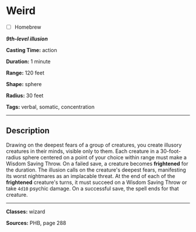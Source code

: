 # Weird

- [ ] Homebrew

***9th-level illusion***

**Casting Time:** action

**Duration:** 1 minute

**Range:** 120 feet

**Shape:** sphere

**Radius:** 30 feet

**Tags:** verbal, somatic, concentration

---

## Description
Drawing on the deepest fears of a group of creatures, you create illusory creatures in their minds, visible only to them.
Each creature in a 30-foot-radius sphere centered on a point of your choice within range must make a Wisdom Saving Throw.
On a failed save, a creature becomes **frightened** for the duration.
The illusion calls on the creature's deepest fears, manifesting its worst nightmares as an implacable threat.
At the end of each of the **frightened** creature's turns, it must succeed on a Wisdom Saving Throw or take `4d10` psychic damage.
On a successful save, the spell ends for that creature.

---

**Classes:** wizard

**Sources:** PHB, page 288
